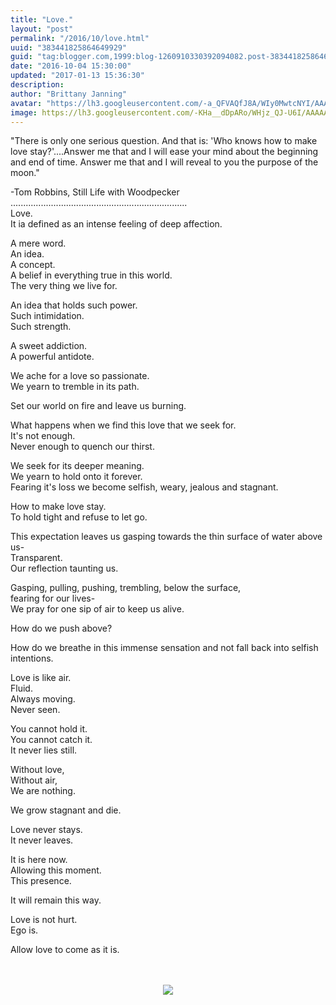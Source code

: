```yaml
---
title: "Love."
layout: "post"
permalink: "/2016/10/love.html"
uuid: "383441825864649929"
guid: "tag:blogger.com,1999:blog-1260910330392094082.post-383441825864649929"
date: "2016-10-04 15:30:00"
updated: "2017-01-13 15:36:30"
description:
author: "Brittany Janning"
avatar: "https://lh3.googleusercontent.com/-a_QFVAQfJ8A/WIy0MwtcNYI/AAAAAAAAAYU/MjTQjocbF6Q/s640/IMG_20170126_093835_269.jpg"
image: https://lh3.googleusercontent.com/-KHa__dDpARo/WHjz_QJ-U6I/AAAAAAAAAXY/i1AyhQ4xWXc/s1600/IMG_20150317_151721.jpg
---
```


<div class="css-full-post-content js-full-post-content">
<p dir="ltr">"There is only one serious question. And that is: 'Who knows how to make love stay?'....Answer me that and I will ease your mind about the beginning and end of time. Answer me that and I will reveal to you the purpose of the moon."</p><p dir="ltr">-Tom Robbins, Still Life with Woodpecker <br>......................................................................<br>Love.<br>It ia defined as an intense feeling of deep affection.</p><p dir="ltr">A mere word.<br>An idea.<br>A concept.<br>A belief in everything true in this world.<br>The very thing we live for.</p><p dir="ltr">An idea that holds such power. <br>Such intimidation.<br>Such strength.</p><p dir="ltr">A sweet addiction.<br>A powerful antidote. </p><p dir="ltr">We ache for a love so passionate.<br>We yearn to tremble in its path.</p><p dir="ltr">Set our world on fire and leave us burning. </p><p dir="ltr">What happens when we find this love that we seek for.<br>It's not enough. <br>Never enough to quench our thirst.</p><p dir="ltr">We seek for its deeper meaning.<br>We yearn to hold onto it forever.<br>Fearing it's loss we become selfish, weary, jealous and stagnant. </p><p dir="ltr">How to make love stay.<br>To hold tight and refuse to let go.</p><p dir="ltr">This expectation leaves us gasping towards the thin surface of water above us-<br>Transparent.<br>Our reflection taunting us.</p><p dir="ltr">Gasping, pulling, pushing, trembling, below the surface,<br>fearing for our lives-<br>We pray for one sip of air to keep us alive.</p><p dir="ltr">How do we push above?</p><p dir="ltr">How do we breathe in this immense sensation and not fall back into selfish intentions. </p><p dir="ltr">Love is like air.<br>Fluid. <br>Always moving.<br>Never seen.</p><p dir="ltr">You cannot hold it.<br>You cannot catch it.<br>It never lies still.</p><p dir="ltr">Without love,<br>Without air,<br>We are nothing.</p><p dir="ltr">We grow stagnant and die.</p><p dir="ltr">Love never stays. <br>It never leaves.</p><p dir="ltr">It is here now.<br>Allowing this moment.<br>This presence.</p><p dir="ltr">It will remain this way.</p><p dir="ltr">Love is not hurt.<br>Ego is.</p><p dir="ltr">Allow love to come as it is.</p><div class="separator" style="clear: both; text-align: center;"><br></div><div class="separator" style="clear: both; text-align: center;"><br></div><div class="separator" style="clear: both; text-align: center;"> <a href="https://lh3.googleusercontent.com/-KHa__dDpARo/WHjz_QJ-U6I/AAAAAAAAAXY/i1AyhQ4xWXc/s1600/IMG_20150317_151721.jpg" imageanchor="1" style="margin-left: 1em; margin-right: 1em;"> <img border="0" src="https://lh3.googleusercontent.com/-KHa__dDpARo/WHjz_QJ-U6I/AAAAAAAAAXY/i1AyhQ4xWXc/s640/IMG_20150317_151721.jpg"> </a> </div>
</div>
